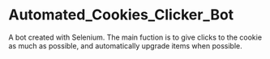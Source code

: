 # Automated_Cookies_Clicker_Bot
A bot created with Selenium. The main fuction is to give clicks to the cookie as much as possible, and automatically upgrade items when possible.  
